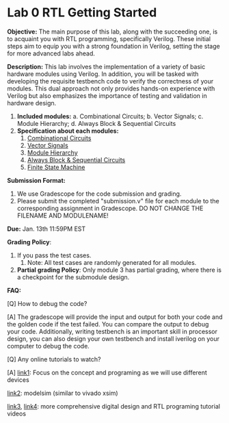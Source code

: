 # Lab 0 RTL Getting Started

**Objective:** The main purpose of this lab, along with the succeeding one, is to acquaint you with RTL programming, specifically Verilog. These initial steps aim to equip you with a strong foundation in Verilog, setting the stage for more advanced labs ahead.

**Description:** This lab involves the implementation of a variety of basic hardware modules using Verilog. In addition, you will be tasked with developing the requisite testbench code to verify the correctness of your modules. This dual approach not only provides hands-on experience with Verilog but also emphasizes the importance of testing and validation in hardware design.

1. **Included modules:**  a. Combinational Circuits; b. Vector Signals; c. Module Hierarchy; d. Always Block & Sequential Circuits
2. **Specification about each modules:**
   1. [Combinational Circuits](./1-combinational_circuits/1-combuinational_circuits.md)
   2. [Vector Signals](./2-vector_signals/2-vector_signals.md)
   3. [Module Hierarchy](./3-module_hierarchy/3-module_hierarchy.md)
   4. [Always Block &amp; Sequential Circuits](./4-always_block/4-always_block.md)
   5. [Finite State Machine](./5-fsm/5-fsm.md)

**Submission Format:**

1. We use Gradescope for the code submission and grading.
2. Please submit the completed "submission.v" file for each module to the corresponding assignment in Gradescope. DO NOT CHANGE THE FILENAME AND MODULENAME!

**Due:** Jan. 13th 11:59PM EST

**Grading Policy**:

1. If you pass the test cases.
   1. Note: All test cases are randomly generated for all modules.
2. **Partial grading Policy**: Only module 3 has partial grading, where there is a checkpoint for the submodule design.

**FAQ:**

[Q] How to debug the code?

[A] The gradescope will provide the input and output for both your code and the golden code if the test failed. You can compare the output to debug your code. Additionally, writing testbench is an important skill in processor design, you can also design your own testbench and install iverilog on your computer to debug the code.

[Q] Any online tutorials to watch?

[A] [link1](https://www.youtube.com/watch?v=lLg1AgA2Xoo&list=PLEBQazB0HUyT1WmMONxRZn9NmQ_9CIKhb&index=1): Focus on the concept and programing as we will use different devices

[link2](https://www.youtube.com/watch?v=9mpRF6bAY1g): modelsim (similar to vivado xsim)

[link3](https://www.youtube.com/watch?v=YodFKbKxElo&list=PLfGJEQLQIDBN0VsXQ68_FEYyqcym8CTDN), [link4](https://www.youtube.com/watch?v=S26TPZm4zzM&list=PL3Soy1ohxlP1TLpcbYXYcVWItRy_XrUk8): more comprehensive digital design and RTL programing tutorial videos
